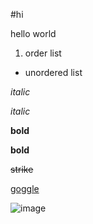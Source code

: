 #hi

hello world

1. order list

- unordered list

*italic*

_italic_

**bold**

__bold__

~~strike~~


[goggle](https://www.google.com)

![image](https://www.google.com/url?sa=i&url=https%3A%2F%2Fwww.pexels.com%2Fsearch%2Felephant%2F&psig=AOvVaw3Q86OyKTTtZG-MmPEe1B9s&ust=1761368628325000&source=images&cd=vfe&opi=89978449&ved=0CBUQjRxqFwoTCJCtxc6HvJADFQAAAAAdAAAAABAE)
